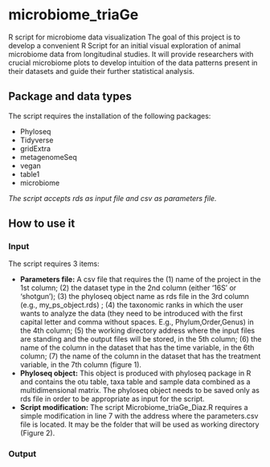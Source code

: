 # microbiome_triaGe
R script for microbiome data visualization 
The goal of this project is to develop a convenient R Script for an initial visual exploration of animal microbiome data from longitudinal studies.  It will provide researchers with crucial microbiome plots to develop intuition of the data patterns present in their datasets and guide their further statistical analysis.

## Package and data types 
The script requires the installation of the following packages:
- Phyloseq
- Tidyverse
- gridExtra
- metagenomeSeq
- vegan
- table1
- microbiome

*The script accepts rds as input file and csv as parameters file.*

## How to use it
### Input
The script requires 3 items:
- **Parameters file:** A csv file that requires the (1) name of the project in the 1st column; (2) the dataset type in the 2nd column (either ‘16S’ or ‘shotgun’); (3) the phyloseq object name as rds file in the 3rd column (e.g., my_ps_object.rds) ; (4) the taxonomic ranks in which the user wants to analyze the data (they need to be introduced with the first capital letter and comma without spaces. E.g., Phylum,Order,Genus) in the 4th column; (5) the working directory address where the input files are standing and the output files will be stored, in the 5th column; (6) the name of the column in the dataset that has the time variable, in the 6th column; (7) the name of the column in the dataset that has the treatment variable, in the 7th column (figure 1).
- **Phyloseq object:** This object is produced with phyloseq package in R and contains the otu table, taxa table and sample data combined as a multidimensional matrix. The phyloseq object needs to be saved only as rds file in order to be appropriate as input for the script. 
- **Script modification:** The script Microbiome_triaGe_Diaz.R requires a simple modification in line 7 with the address where the parameters.csv file is located. It may be the folder that will be used as working directory (Figure 2).

### Output
